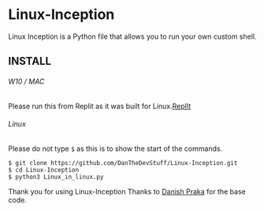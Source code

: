 # Linux-Inception
Linux Inception is a Python file that allows you to run your own custom shell. 


## INSTALL 
###### W10 / MAC
Please run this from Replit as it was built for Linux.[ReplIt](https://replit.com/@DanTheDevStuff/Linux-Inception#main.py)
###### Linux
Please do not type `$` as this is to show the start of the commands.
```
$ git clone https://github.com/DanTheDevStuff/Linux-Inception.git
$ cd Linux-Inception
$ python3 Linux_in_linux.py
```
Thank you for using Linux-Inception
Thanks to [Danish Praka](https://danishpraka.sh/) for the base code.
